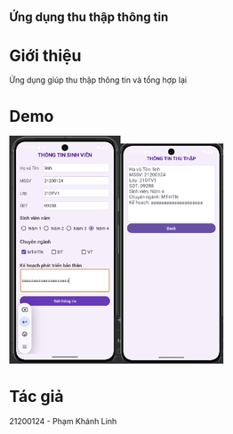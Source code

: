 ## Ứng dụng thu thập thông tin
# Giới thiệu
Ứng dụng giúp thu thập thông tin và tổng hợp lại
# Demo
<img src="image/th1.png" alt="Mô tả ảnh" width="200"/><img src="image/th2.png" alt="Mô tả ảnh" width="185"/>
# Tác giả
21200124 - Phạm Khánh Linh
